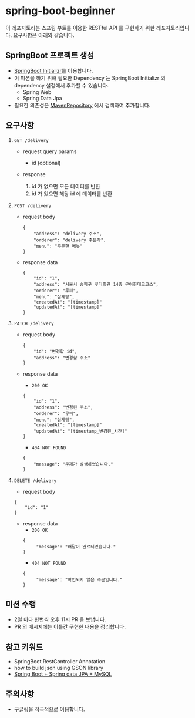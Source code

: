 # spring-boot-beginner

이 레포지토리는 스프링 부트를 이용한 RESTful API 를 구현하기 위한 레포지토리입니다.
요구사항은 아래와 같습니다.

## SpringBoot 프로젝트 생성
* [SpringBoot Initializr](https://start.spring.io/)를 이용합니다.
* 이 미션을 하기 위해 필요한 Dependency 는 SpringBoot Initializr 의 dependency 설정에서 추가할 수 있습니다.
  * Spring Web
  * Spring Data Jpa
* 필요한 의존성은 [MavenRepository](https://mvnrepository.com) 에서 검색하여 추가합니다.

## 요구사항

1. ``GET /delivery``

    * request query params
        * id (optional)
    
    * response
        1. id 가 없으면 모든 데이터를 반환
        2. id 가 있으면 해당 id 에 데이터를 반환

2. ``POST /delivery``

    * request body
        ```
        {
            "address": "delivery 주소",
            "orderer": "delivery 주문자",
            "menu": "주문한 메뉴"
        }
        ```
    
    * response data
        ```
        {
            "id": "1",
            "address": "서울시 송파구 루터회관 14층 우아한테크코스",
            "orderer": "루피",
            "menu": "삼계탕",
            "createdAt": "[timestamp]"
            "updatedAt": "[timestamp]"
        }
        ```

3. ``PATCH /delivery``

    * request body
        ```
        {
            "id": "변경할 id",
            "address": "변경할 주소"
        }
        ```
      
    * response data
        * ``200 OK``
        ```
        {
            "id": "1",
            "address": "변경된 주소",
            "orderer": "루피",
            "menu": "삼계탕",
            "createdAt": "[timestamp]"
            "updatedAt": "[timestamp_변경된_시간]"
        }
        ```
        * ``404 NOT FOUND``
        ```
        {
            "message": "문제가 발생하였습니다."
        }
        ```

4. ``DELETE /delivery``
    * request body
    ```
    {
        "id": "1"
    }
    ```
   
   * response data
       * ``200 OK``
       ```
       {
            "message": "배달이 완료되었습니다."
       }
       ```
       * ``404 NOT FOUND``
       ```
       {
            "message": "확인되지 않은 주문입니다."
       }
       ```

## 미션 수행

* 2일 마다 한번씩 오후 11시 PR 을 보냅니다.
* PR 의 메시지에는 이틀간 구현한 내용을 정리합니다.

## 참고 키워드

* SpringBoot RestController Annotation
* how to build json using GSON library
* [Spring Boot + Spring data JPA + MySQL](https://www.mkyong.com/spring-boot/spring-boot-spring-data-jpa-mysql-example/)

## 주의사항

* 구글링을 적극적으로 이용합니다.
